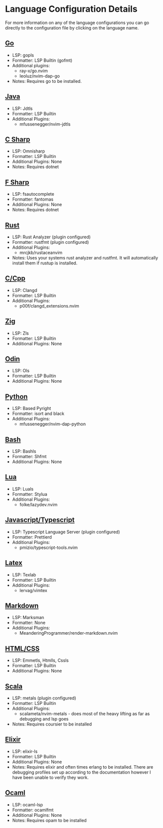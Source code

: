 # Language Configuration Details

For more information on any of the language configurations you can go directly
to the configuration file by clicking on the language name.

## [Go](https://github.com/lcroberts/lazylangs.nvim/blob/main/lua/lazylangs/languages/go.lua)

- LSP: gopls
- Formatter: LSP Builtin (gofmt)
- Additional plugins:
    - ray-x/go.nvim
    - leoluz/nvim-dap-go
- Notes: Requires go to be installed.

## [Java](https://github.com/lcroberts/lazylangs.nvim/blob/main/lua/lazylangs/languages/java.lua)

- LSP: Jdtls
- Formatter: LSP Builtin
- Additional Plugins:
    - mfussenegger/nvim-jdtls

## [C Sharp](https://github.com/lcroberts/lazylangs.nvim/blob/main/lua/lazylangs/languages/csharp.lua)
- LSP: Omnisharp
- Formatter: LSP Builtin
- Additional Plugins: None
- Notes: Requires dotnet

## [F Sharp](https://github.com/lcroberts/lazylangs.nvim/blob/main/lua/lazylangs/languages/fsharp.lua)
- LSP: fsautocomplete
- Formatter: fantomas
- Additional Plugins: None
- Notes: Requires dotnet

## [Rust](https://github.com/lcroberts/lazylangs.nvim/blob/main/lua/lazylangs/languages/rust.lua)
- LSP: Rust Analyzer (plugin configured)
- Formatter: rustfmt (plugin configured)
- Additional Plugins:
    - mrcjkb/rustaceanvim
- Notes: Uses your systems rust analyzer and rustfmt. It will automatically install them if rustup is installed.

## [C/Cpp](https://github.com/lcroberts/lazylangs.nvim/blob/main/lua/lazylangs/languages/c.lua)
- LSP: Clangd
- Formatter: LSP Builtin
- Additional Plugins:
    - p00f/clangd_extensions.nvim

## [Zig](https://github.com/lcroberts/lazylangs.nvim/blob/main/lua/lazylangs/languages/zig.lua)
- LSP: Zls
- Formatter: LSP Builtin
- Additional Plugins: None

## [Odin](https://github.com/lcroberts/lazylangs.nvim/blob/main/lua/lazylangs/languages/odin.lua)
- LSP: Ols
- Formatter: LSP Builtin
- Additional Plugins: None

## [Python](https://github.com/lcroberts/lazylangs.nvim/blob/main/lua/lazylangs/languages/python.lua)
- LSP: Based Pyright
- Formatter: isort and black
- Additional Plugins:
    - mfussenegger/nvim-dap-python

## [Bash](https://github.com/lcroberts/lazylangs.nvim/blob/main/lua/lazylangs/languages/bash.lua)
- LSP: Bashls
- Formatter: Shfmt
- Additional Plugins: None

## [Lua](https://github.com/lcroberts/lazylangs.nvim/blob/main/lua/lazylangs/languages/lua.lua)
- LSP: Luals
- Formatter: Stylua
- Additional Plugins:
    - folke/lazydev.nvim

## [Javascript/Typescript](https://github.com/lcroberts/lazylangs.nvim/blob/main/lua/lazylangs/languages/javascript.lua)
- LSP: Typescript Language Server (plugin configured)
- Formatter: Prettierd
- Additional Plugins:
    - pmizio/typescript-tools.nvim

## [Latex](https://github.com/lcroberts/lazylangs.nvim/blob/main/lua/lazylangs/languages/latex.lua)
- LSP: Texlab
- Formatter: LSP Builtin
- Additional Plugins:
    - lervag/vimtex

## [Markdown](https://github.com/lcroberts/lazylangs.nvim/blob/main/lua/lazylangs/languages/markdown.lua)
- LSP: Marksman
- Formatter: None
- Additional Plugins:
    - MeanderingProgrammer/render-markdown.nvim

## [HTML/CSS](https://github.com/lcroberts/lazylangs.nvim/blob/main/lua/lazylangs/languages/html.lua)
- LSP: Emmetls, Htmlls, Cssls
- Formatter: LSP Builtin
- Additional Plugins: None

## [Scala](https://github.com/lcroberts/lazylangs.nvim/blob/main/lua/lazylangs/languages/scala.lua)
- LSP: metals (plugin configured)
- Formatter: LSP Builtin
- Additional Plugins:
    - scalameta/nvim-metals - does most of the heavy lifting as far as debugging and lsp goes
- Notes: Requires coursier to be installed

## [Elixir](https://github.com/lcroberts/lazylangs.nvim/blob/main/lua/lazylangs/languages/elixir.lua)
- LSP: elixir-ls
- Formatter: LSP Builtin
- Additional Plugins: None
- Notes: Requires elixir and often times erlang to be installed. There are
debugging profiles set up according to the documentation however I have been
unable to verify they work.

## [Ocaml](https://github.com/lcroberts/lazylangs.nvim/blob/main/lua/lazylangs/languages/ocaml.lua)
- LSP: ocaml-lsp
- Formatter: ocamlfmt
- Additional Plugins: None
- Notes: Requires opam to be installed
